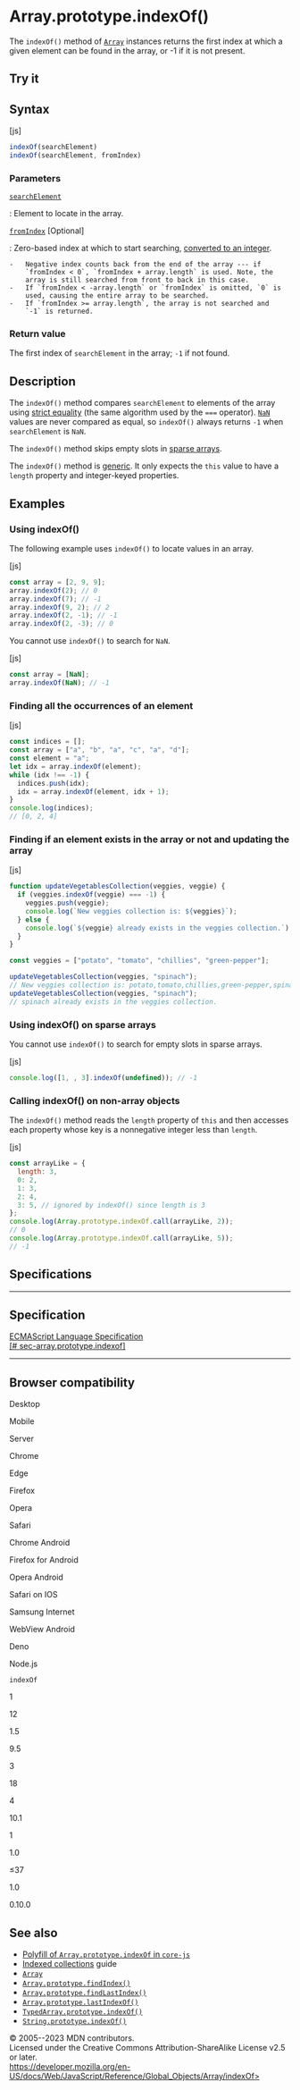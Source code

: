 Array.prototype.indexOf()
=========================


The `indexOf()` method of [`Array`](../array) instances returns the
first index at which a given element can be found in the array, or -1 if
it is not present.



Try it 
------






Syntax
------




[js]


```js
indexOf(searchElement)
indexOf(searchElement, fromIndex)
```





### Parameters



[`searchElement`](#searchelement)

:   Element to locate in the array.

[`fromIndex`](#fromindex) [Optional]

:   Zero-based index at which to start searching, [converted to an
    integer](../number#integer_conversion).

    -   Negative index counts back from the end of the array --- if
        `fromIndex < 0`, `fromIndex + array.length` is used. Note, the
        array is still searched from front to back in this case.
    -   If `fromIndex < -array.length` or `fromIndex` is omitted, `0` is
        used, causing the entire array to be searched.
    -   If `fromIndex >= array.length`, the array is not searched and
        `-1` is returned.




### Return value 


The first index of `searchElement` in the array; `-1` if not found.




Description
-----------


The `indexOf()` method compares `searchElement` to elements of the array
using [strict equality](../../operators/strict_equality) (the same
algorithm used by the `===` operator). [`NaN`](../nan) values are never
compared as equal, so `indexOf()` always returns `-1` when
`searchElement` is `NaN`.

The `indexOf()` method skips empty slots in [sparse
arrays](https://developer.mozilla.org/en-US/docs/Web/JavaScript/Guide/Indexed_collections#sparse_arrays).

The `indexOf()` method is [generic](../array#generic_array_methods). It
only expects the `this` value to have a `length` property and
integer-keyed properties.




Examples
--------



### Using indexOf() 


The following example uses `indexOf()` to locate values in an array.



[js]


```js
const array = [2, 9, 9];
array.indexOf(2); // 0
array.indexOf(7); // -1
array.indexOf(9, 2); // 2
array.indexOf(2, -1); // -1
array.indexOf(2, -3); // 0
```


You cannot use `indexOf()` to search for `NaN`.



[js]


```js
const array = [NaN];
array.indexOf(NaN); // -1
```





### Finding all the occurrences of an element 




[js]


```js
const indices = [];
const array = ["a", "b", "a", "c", "a", "d"];
const element = "a";
let idx = array.indexOf(element);
while (idx !== -1) {
  indices.push(idx);
  idx = array.indexOf(element, idx + 1);
}
console.log(indices);
// [0, 2, 4]
```





### Finding if an element exists in the array or not and updating the array 




[js]


```js
function updateVegetablesCollection(veggies, veggie) {
  if (veggies.indexOf(veggie) === -1) {
    veggies.push(veggie);
    console.log(`New veggies collection is: ${veggies}`);
  } else {
    console.log(`${veggie} already exists in the veggies collection.`);
  }
}

const veggies = ["potato", "tomato", "chillies", "green-pepper"];

updateVegetablesCollection(veggies, "spinach");
// New veggies collection is: potato,tomato,chillies,green-pepper,spinach
updateVegetablesCollection(veggies, "spinach");
// spinach already exists in the veggies collection.
```





### Using indexOf() on sparse arrays 


You cannot use `indexOf()` to search for empty slots in sparse arrays.



[js]


```js
console.log([1, , 3].indexOf(undefined)); // -1
```





### Calling indexOf() on non-array objects 


The `indexOf()` method reads the `length` property of `this` and then
accesses each property whose key is a nonnegative integer less than
`length`.



[js]


```js
const arrayLike = {
  length: 3,
  0: 2,
  1: 3,
  2: 4,
  3: 5, // ignored by indexOf() since length is 3
};
console.log(Array.prototype.indexOf.call(arrayLike, 2));
// 0
console.log(Array.prototype.indexOf.call(arrayLike, 5));
// -1
```




Specifications
--------------


  -------------------------------------------------------------------------------------------------------------------------------
  Specification
  -------------------------------------------------------------------------------------------------------------------------------
  [ECMAScript Language Specification\
  [\#
  sec-array.prototype.indexof]](https://tc39.es/ecma262/multipage/indexed-collections.html#sec-array.prototype.indexof)

  -------------------------------------------------------------------------------------------------------------------------------


Browser compatibility 
---------------------




Desktop

Mobile

Server

Chrome

Edge

Firefox

Opera

Safari

Chrome Android

Firefox for Android

Opera Android

Safari on IOS

Samsung Internet

WebView Android

Deno

Node.js

`indexOf`

1

12

1.5

9.5

3

18

4

10.1

1

1.0

≤37

1.0

0.10.0


See also 
--------


-   [Polyfill of `Array.prototype.indexOf` in
    `core-js`](https://github.com/zloirock/core-js#ecmascript-array)
-   [Indexed
    collections](https://developer.mozilla.org/en-US/docs/Web/JavaScript/Guide/Indexed_collections)
    guide
-   [`Array`](../array)
-   [`Array.prototype.findIndex()`](findindex)
-   [`Array.prototype.findLastIndex()`](findlastindex)
-   [`Array.prototype.lastIndexOf()`](lastindexof)
-   [`TypedArray.prototype.indexOf()`](../typedarray/indexof)
-   [`String.prototype.indexOf()`](../string/indexof)




© 2005--2023 MDN contributors.\
Licensed under the Creative Commons Attribution-ShareAlike License v2.5
or later.\
https://developer.mozilla.org/en-US/docs/Web/JavaScript/Reference/Global_Objects/Array/indexOf>

